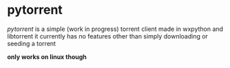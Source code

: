 # pytorrent
_pytorrent_ is a simple (work in progress) torrent client made in wxpython and libtorrent it currently has no features other than simply downloading or seeding a torrent

__only works on linux though__
